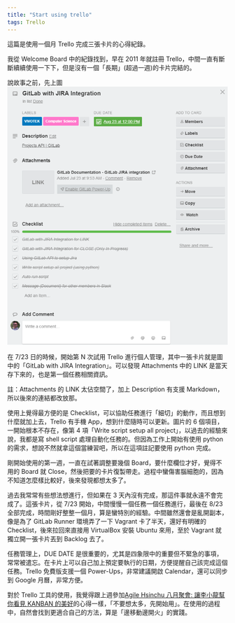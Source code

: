 ```yaml
---
title: "Start using trello"
tags: Trello
---
```


這篇是使用一個月 Trello 完成三張卡片的心得紀錄。

我從 Welcome Board 中的紀錄找到，早在 2011 年就註冊 Trello，中間一直有斷斷續續使用一下下，但是沒有一個「長期」(超過一週)的卡片完結的。

說故事之前，先上圖
![](/assets/images/2018-08-25-start-using-trello/2018-08-25_23-03-29.png)

在 7/23 日的時候，開始第 N 次試用 Trello 進行個人管理，其中一張卡片就是圖中的「GitLab with JIRA Integration」。可以發現 Attachments 中的 LINK 是當天存下來的，也是第一個任務相關資訊。

註：Attachments 的 LINK 太佔空間了，加上 Description 有支援 Markdown，所以後來的連結都改放那。

使用上覺得最方便的是 Checklist，可以協助任務進行「細切」的動作，而且想到什麼就加上去，Trello 有手機 App，想到什麼隨時可以更新。圖片的 6 個項目，一開始根本不存在，像第 4 項「Write script setup all project」，以過去的經驗來說，我都是寫 shell script 處理自動化任務的。但因為工作上開始有使用 python 的需求，想說不然就拿這個當練習吧，所以在這項註記要使用 python 完成。

剛開始使用的第一週，一直在試著調整要幾個 Board，要什麼欄位才好，覺得不用的 Board 就 Close，然後把要的卡片復製帶走。過程中蠻傷害腦細胞的，因為不知道怎麼樣比較好，後來發現都想太多了。

過去我常常有些想法想進行，但如果在 3 天內沒有完成，那這件事就永遠不會完成了。這張卡片，從 7/23 開始，中間慢慢一個任務一個任務進行，最後在 8/23 全部完成，時間剛好整整一個月，算是蠻特別的經驗。中間雖然還會是亂開副本，像是為了 GitLab Runner 環境弄了一下 Vagrant 卡了半天，還好有明確的 Checklist，後來拉回來直接用 VirtualBox 安裝 Ubuntu 來用，至於 Vagrant 就獨立開一張卡片丟到 Backlog 去了。

任務管理上，DUE DATE 是很重要的，尤其是四象限中的重要但不緊急的事項，常常被遣忘。在卡片上可以自己加上預定要執行的日期，方便提醒自己該完成這個任務。Trello 免費版支援一個 Power-Ups，非常建議開啟 Calendar，還可以同步到 Google 月曆，非常方便。

對於 Trello 工具的使用，我覺得跟上週參加[Agile Hsinchu 八月聚會: 讓李小龍幫你看見 KANBAN 的美好](https://agilecommtw.kktix.cc/events/kanbanbrucelee)的心得一樣，「不要想太多，先開始用」。在使用的過程中，自然會找到更適合自己的方法，算是「邊移動邊開火」的實踐。
